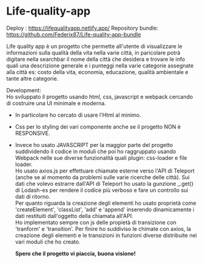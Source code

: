 # Life-quality-app

Deploy : https://lifequalityapp.netlify.app/
Repository bundle: https://github.com/Federix87/Life-quality-app-bundle

Life quality app è un progetto che permette all'utente di visualizzare le informazioni sulla qualità della vita nella varie città, in paricolare potrà digitare nella searchbar il nome della città che desidera e trovare le info quali una descrizione generale e i punteggi nella varie categorie assegnate alla città es: costo della vita, economia, educazione, qualità ambientale e tante altre categorie.

Development: <br/>
Ho sviluppato il progetto usando html, css, javascript e webpack cercando di costruire una UI minimale e moderna.<br/>
- In particolare ho cercato di usare l'Html al minimo.<br/>
- Css per lo styling dei vari componente anche se il progetto NON è RESPONSIVE.<br/>
- Invece ho usato JAVASCRIPT per la maggior parte del progetto suddividendo il codice in moduli che poi ho raggruppato usando Webpack nelle sue diverse funzionalità quali plugin: css-loader e file loader. <br/>
Ho usato axios.js per effettuare chiamate esterne verso l'API di Teleport (anche se al momento da problemi sulle varie ricerche delle città). Sui dati che volevo estrarre dall'API di Teleport ho usato la gunzione _.get() di Lodash-es per rendere il codice più verboso e fare un controllo sui dati di ritorno. <br/>
Per quanto riguarda la creazione degli elementi ho usato proprietà come 'createElement', 'classList', 'add' e 'append' inserendo dinamicamente i dati restituiti dall'oggetto della chiamata all'API.<br/>
Ho implementato sempre con js delle propietà di transizione con 'tranform' e 'transition'. Per finire ho suddiviso le chimate con axios, la creazione degli elementi e le transizioni in funzioni diverse distribuite nei vari moduli che ho creato. <br/>

   <strong> Spero che il progetto vi piaccia, buona visione! <strong/>
